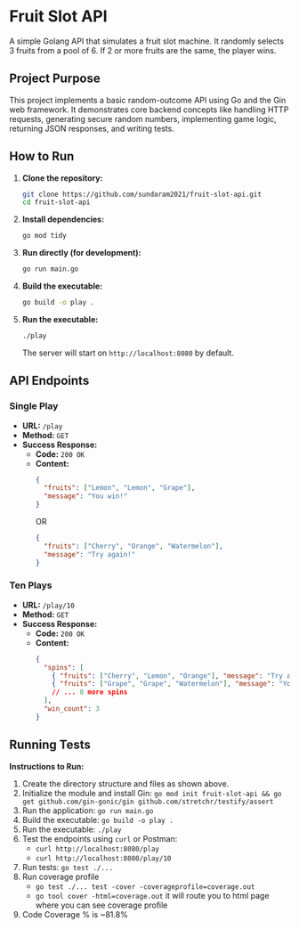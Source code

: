 # Fruit Slot API

A simple Golang API that simulates a fruit slot machine. It randomly selects 3 fruits from a pool of 6. If 2 or more fruits are the same, the player wins.

## Project Purpose

This project implements a basic random-outcome API using Go and the Gin web framework. It demonstrates core backend concepts like handling HTTP requests, generating secure random numbers, implementing game logic, returning JSON responses, and writing tests.

## How to Run

1.  **Clone the repository:**
    ```bash
    git clone https://github.com/sundaram2021/fruit-slot-api.git
    cd fruit-slot-api
    ```
2.  **Install dependencies:**
    ```bash
    go mod tidy
    ```
3.  **Run directly (for development):**
    ```bash
    go run main.go
    ```
4.  **Build the executable:**
    ```bash
    go build -o play .
    ```
5.  **Run the executable:**
    ```bash
    ./play
    ```
    The server will start on `http://localhost:8080` by default.

## API Endpoints

### Single Play

*   **URL:** `/play`
*   **Method:** `GET`
*   **Success Response:**
    *   **Code:** `200 OK`
    *   **Content:**
        ```json
        {
          "fruits": ["Lemon", "Lemon", "Grape"],
          "message": "You win!"
        }
        ```
        OR
        ```json
        {
          "fruits": ["Cherry", "Orange", "Watermelon"],
          "message": "Try again!"
        }
        ```

### Ten Plays

*   **URL:** `/play/10`
*   **Method:** `GET`
*   **Success Response:**
    *   **Code:** `200 OK`
    *   **Content:**
        ```json
        {
          "spins": [
            { "fruits": ["Cherry", "Lemon", "Orange"], "message": "Try again!" },
            { "fruits": ["Grape", "Grape", "Watermelon"], "message": "You win!" },
            // ... 8 more spins
          ],
          "win_count": 3
        }
        ```

## Running Tests


**Instructions to Run:**

1.  Create the directory structure and files as shown above.
2.  Initialize the module and install Gin: `go mod init fruit-slot-api && go get github.com/gin-gonic/gin github.com/stretchr/testify/assert`
3.  Run the application: `go run main.go`
4.  Build the executable: `go build -o play .`
5.  Run the executable: `./play`
6.  Test the endpoints using `curl` or Postman:
    *   `curl http://localhost:8080/play`
    *   `curl http://localhost:8080/play/10`
7.  Run tests: `go test ./...`
8.  Run coverage profile 
    - `go test ./... test -cover -coverageprofile=coverage.out`
    - `go tool cover -html=coverage.out` it will route you to html page where you can see coverage profile
9. Code Coverage % is ~81.8%

